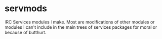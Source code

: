 servmods
========

IRC Services modules I make. Most are modifications of other modules or modules
I can't include in the main trees of services packages for moral or because of
butthurt.
